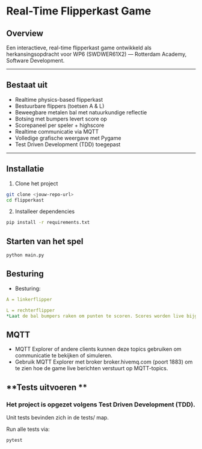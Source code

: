 # Real-Time Flipperkast Game

## **Overview**
Een interactieve, real-time flipperkast game ontwikkeld als herkansingsopdracht voor WP6 (SWDWER61X2) — Rotterdam Academy, Software Development.

---
## **Bestaat uit**
- Realtime physics-based flipperkast
- Bestuurbare flippers (toetsen A & L)
- Beweegbare metalen bal met natuurkundige reflectie
- Botsing met bumpers levert score op
- Scorepaneel per speler + highscore
- Realtime communicatie via MQTT
- Volledige grafische weergave met Pygame
- Test Driven Development (TDD) toegepast

---

## **Installatie**
1. Clone het project
```bash
git clone <jouw-repo-url>
cd flipperkast
```

2. Installeer dependencies
```bash
pip install -r requirements.txt
```

## **Starten van het spel**
```bash
python main.py
```

## **Besturing**
- Besturing:
```yaml
A = linkerflipper

L = rechterflipper
*Laat de bal bumpers raken om punten te scoren. Scores worden live bijgehouden bovenin het scherm.*
```

## **MQTT**
- MQTT Explorer of andere clients kunnen deze topics gebruiken om communicatie te bekijken of simuleren.
- Gebruik MQTT Explorer met broker broker.hivemq.com (poort 1883) om te zien hoe de game live berichten verstuurt op MQTT-topics.

## **Tests uitvoeren ** 
### Het project is opgezet volgens Test Driven Development (TDD).
Unit tests bevinden zich in de tests/ map.

Run alle tests via:
```bash
pytest
```
